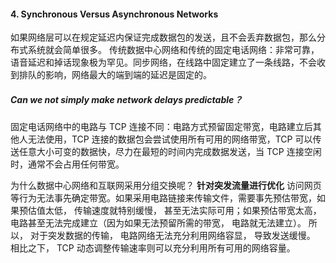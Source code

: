 #### 4. Synchronous Versus Asynchronous Networks
如果网络层可以在规定延迟内保证完成数据包的发送，且不会丢弃数据包，那么分布式系统就会简单很多。
传统数据中心网络和传统的固定电话网络：非常可靠，语音延迟和掉话现象极为罕见。同步网络，在线路中固定建立了一条线路，不会收到排队的影响，网络最大的端到端的延迟是固定的。

##### Can we not simply make network delays predictable？
固定电话网络中的电路与 TCP 连接不同：电路方式预留固定带宽，电路建立后其他人无法使用，TCP 连接的数据包会尝试使用所有可用的网络带宽，TCP 可以传送任意大小可变的数据快，尽力在最短的时间内完成数据发送，当 TCP 连接空闲时，通常不会占用任何带宽。

为什么数据中心网络和互联网采用分组交换呢？
**针对突发流量进行优化** 访问网页等行为无法事先确定带宽。如果采用电路链接来传输文件，需要事先预估带宽，如果预估值太低， 传输速度就特别缓慢， 甚至无法实际可用；如果预估带宽太高， 电路甚至无法完成建立（因为如果无法预留所需的带宽， 电路就无法建立）。 所以， 对于突发数据的传输， 电路网络无法充分利用网络容显， 导致发送缓慢。 相比之下， TCP 动态调整传输速率则可以充分利用所有可用的网络容量。
